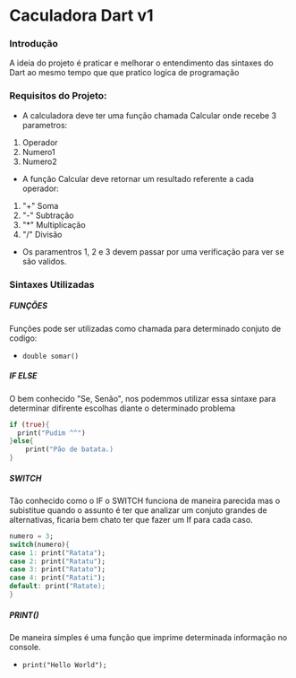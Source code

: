 # Caculadora Dart v1

### Introdução

A ideia do projeto é praticar e melhorar o entendimento das sintaxes do Dart ao mesmo
tempo que que pratico logica de programação


### Requisitos do Projeto:

- A calculadora deve ter uma função chamada Calcular onde recebe 3 parametros: 
1. Operador
2. Numero1
3. Numero2
- A função Calcular deve retornar um resultado referente a cada operador:
1. "+" Soma
2. "-" Subtração
3. "*" Multiplicação
4. "/" Divisão 
- Os paramentros 1, 2 e 3 devem passar por uma verificação para ver se são validos.


### Sintaxes Utilizadas

##### FUNÇÕES

Funções pode ser utilizadas como chamada para determinado conjuto de codigo:

- `double somar()`


##### IF ELSE

O bem conhecido "Se, Senão", nos podemmos utilizar essa sintaxe para determinar difirente escolhas diante o determinado problema

```dart
if (true){
  print("Pudim ^^")
}else{
    print("Pão de batata.)
}
```


##### SWITCH

Tão conhecido como o IF o SWITCH funciona de maneira parecida mas o subistitue quando o assunto é ter que analizar um conjuto grandes de alternativas, ficaria bem chato ter que fazer um If para cada caso.

```dart
numero = 3;
switch(numero){
case 1: print("Ratata");
case 2: print("Ratatu");
case 3: print("Ratato");
case 4: print("Ratati");
default: print("Ratate);
}
```


##### PRINT()
De maneira simples é uma função que imprime determinada informação no console.

- `print("Hello World");`

